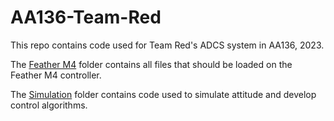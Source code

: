# AA136-Team-Red
This repo contains code used for Team Red's ADCS system in AA136, 2023.

The [Feather M4](https://github.com/jmukobi/AA136-Team-Red/tree/main/Feather%20M4) folder contains all files that should be loaded on the Feather M4 controller.

The [Simulation](https://github.com/jmukobi/AA136-Team-Red/tree/main/Simulation) folder contains code used to simulate attitude and develop control algorithms.
